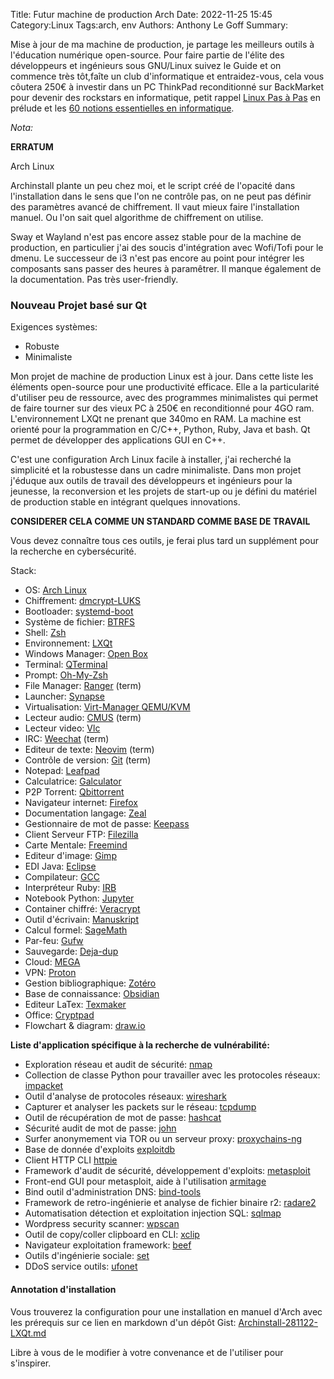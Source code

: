 Title: Futur machine de production Arch
Date: 2022-11-25 15:45
Category:Linux
Tags:arch, env
Authors: Anthony Le Goff
Summary:

Mise à jour de ma machine de production, je partage les meilleurs outils à l'éducation numérique open-source. Pour faire partie de l'élite des développeurs et ingénieurs sous GNU/Linux suivez le Guide et on commence très tôt,faîte un club d'informatique et entraidez-vous, cela vous côutera 250€ à investir dans un PC ThinkPad reconditionné sur BackMarket pour devenir des rockstars en informatique, petit rappel [Linux Pas à Pas](https://legoffant.github.io/linux-pas-a-pas.html) en prélude et les [60 notions essentielles en informatique](https://legoffant.github.io/60-notions-essentielles-en-codage-informatique.html).


*Nota:*

**ERRATUM**

Arch Linux

Archinstall plante un peu chez moi, et le script créé de l'opacité dans l'installation dans le sens que l'on ne contrôle pas, on ne peut pas définir des paramètres avancé de chiffrement. Il vaut mieux faire l'installation manuel. Ou l'on sait quel algorithme de chiffrement on utilise.

Sway et Wayland n'est pas encore assez stable pour de la machine de production, en particulier j'ai des soucis d'intégration avec Wofi/Tofi pour le dmenu. Le successeur de i3 n'est pas encore au point pour intégrer les composants sans passer des heures à paramêtrer. Il manque également de la documentation. Pas très user-friendly.

### Nouveau Projet basé sur Qt

Exigences systèmes:

* Robuste
* Minimaliste


Mon projet de machine de production Linux est à jour. Dans cette liste les éléments open-source pour une productivité efficace. Elle a la particularité d'utiliser peu de ressource, avec des programmes minimalistes qui permet de faire tourner sur des vieux PC à 250€ en reconditionné pour 4GO ram. L'environnement LXQt ne prenant que 340mo en RAM. La machine est orienté pour la programmation en C/C++, Python, Ruby, Java et bash. Qt permet de développer des applications GUI en C++.

C'est une configuration Arch Linux facile à installer, j'ai recherché la simplicité et la robustesse dans un cadre minimaliste. Dans mon projet j'éduque aux outils de travail des développeurs et ingénieurs pour la jeunesse, la reconversion et les projets de start-up ou je défini du matériel de production stable en intégrant quelques innovations.


**CONSIDERER CELA COMME UN STANDARD COMME BASE DE TRAVAIL**

Vous devez connaître tous ces outils, je ferai plus tard un supplément pour la recherche en cybersécurité.


Stack:

* OS: [Arch Linux](https://archlinux.org/)
* Chiffrement: [dmcrypt-LUKS](https://fr.wikipedia.org/wiki/Dm-crypt)
* Bootloader: [systemd-boot](https://systemd.network/systemd-boot.html)
* Système de fichier: [BTRFS](https://fr.wikipedia.org/wiki/Btrfs)
* Shell: [Zsh](https://zsh.sourceforge.io/)
* Environnement: [LXQt](https://lxqt-project.org/)
* Windows Manager: [Open Box](http://openbox.org/wiki/Main_Page)
* Terminal: [QTerminal](https://github.com/lxqt/qterminal)
* Prompt: [Oh-My-Zsh](https://ohmyz.sh/)
* File Manager: [Ranger](https://ranger.github.io/) (term)
* Launcher: [Synapse](https://archlinux.org/packages/community/x86_64/synapse/)
* Virtualisation: [Virt-Manager QEMU/KVM](https://virt-manager.org/)
* Lecteur audio: [CMUS](https://cmus.github.io/) (term)
* Lecteur video: [Vlc](https://www.videolan.org/vlc/)
* IRC: [Weechat](https://weechat.org/) (term)
* Editeur de texte: [Neovim](http://neovim.io/) (term)
* Contrôle de version: [Git](https://git-scm.com/) (term)
* Notepad: [Leafpad](https://archlinux.org/packages/extra/x86_64/leafpad/)
* Calculatrice: [Galculator](https://archlinux.org/packages/community/x86_64/galculator/)
* P2P Torrent: [Qbittorrent](https://www.qbittorrent.org/)
* Navigateur internet: [Firefox](https://www.mozilla.org/fr/firefox/new/)
* Documentation langage: [Zeal](https://zealdocs.org/)
* Gestionnaire de mot de passe: [Keepass](https://keepass.info/)
* Client Serveur FTP: [Filezilla](https://filezilla-project.org/)
* Carte Mentale: [Freemind](https://freemind.fr.softonic.com/)
* Editeur d'image: [Gimp](https://www.gimp.org/)
* EDI Java: [Eclipse](https://www.eclipse.org/downloads/packages/release/kepler/sr1/eclipse-ide-java-developers)
* Compilateur: [GCC](https://gcc.gnu.org/)
* Interpréteur Ruby: [IRB](https://github.com/ruby/irb)
* Notebook Python: [Jupyter](https://jupyter.org/)
* Container chiffré: [Veracrypt](https://www.veracrypt.fr/code/VeraCrypt/)
* Outil d'écrivain: [Manuskript](https://www.theologeek.ch/manuskript/)
* Calcul formel: [SageMath](https://www.sagemath.org/fr/)
* Par-feu: [Gufw](http://gufw.org/)
* Sauvegarde: [Deja-dup](https://apps.gnome.org/fr/app/org.gnome.DejaDup/)
* Cloud: [MEGA](https://mega.nz/)
* VPN: [Proton](https://protonvpn.com/)
* Gestion bibliographique: [Zotéro](https://www.zotero.org/)
* Base de connaissance: [Obsidian](https://obsidian.md/)
* Editeur LaTex: [Texmaker](https://www.xm1math.net/texmaker/)
* Office: [Cryptpad](https://cryptpad.fr/)
* Flowchart & diagram: [draw.io](https://www.draw.io/index.html)


**Liste d'application spécifique à la recherche de vulnérabilité:**

* Exploration réseau et audit de sécurité: [nmap](https://nmap.org/)
* Collection de classe Python pour travailler avec les protocoles réseaux: [impacket](https://www.secureauth.com/labs/open-source-tools/impacket/)
* Outil d'analyse de protocoles réseaux: [wireshark](https://www.wireshark.org/)
* Capturer et analyser les packets sur le réseau: [tcpdump](https://www.tcpdump.org/)
* Outil de récupération de mot de passe: [hashcat](https://hashcat.net/hashcat/)
* Sécurité audit de mot de passe: [john](https://www.openwall.com/john/)
* Surfer anonymement via TOR ou un serveur proxy: [proxychains-ng](https://proxychains.sourceforge.net/)
* Base de donnée d'exploits [exploitdb](https://www.exploit-db.com/)
* Client HTTP CLI [httpie](https://httpie.io/)
* Framework d'audit de sécurité, développement d'exploits: [metasploit](https://www.metasploit.com/)
* Front-end GUI pour metasploit, aide à l'utilisation [armitage](https://www.offensive-security.com/metasploit-unleashed/armitage/)
* Bind outil d'administration DNS: [bind-tools]()
* Framework de retro-ingénierie et analyse de fichier binaire r2: [radare2](https://rada.re/n/radare2.html)
* Automatisation détection et exploitation injection SQL: [sqlmap](https://sqlmap.org/)
* Wordpress security scanner: [wpscan](https://wpscan.com/)
* Outil de copy/coller clipboard en CLI: [xclip]()
* Navigateur exploitation framework: [beef](https://beefproject.com/)
* Outils d'ingénierie sociale: [set](https://github.com/trustedsec/social-engineer-toolkit)
* DDoS service outils: [ufonet](https://ufonet.03c8.net/)


#### Annotation d'installation

Vous trouverez la configuration pour une installation en manuel d'Arch avec les prérequis sur ce lien en markdown d'un dépôt Gist: [Archinstall-281122-LXQt.md](https://gist.github.com/legoffant/11942830b3d267beef03576d1b2101fa)

Libre à vous de le modifier à votre convenance et de l'utiliser pour s'inspirer.